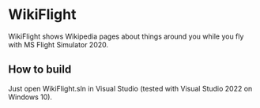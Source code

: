 # WikiFlight

WikiFlight shows Wikipedia pages about things around you while you fly with MS Flight Simulator 2020.

## How to build

Just open WikiFlight.sln in Visual Studio (tested with Visual Studio 2022 on Windows 10).
